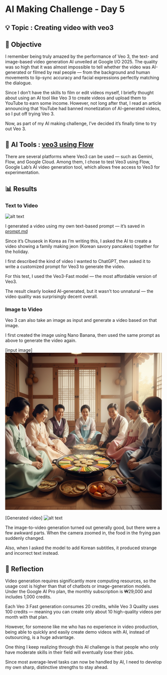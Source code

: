 # AI Making Challenge - Day 5

## 💡 Topic : Creating video with veo3


## 🎯 Objective
I remember being truly amazed by the performance of Veo 3, the text- and image-based video generation AI unveiled at Google I/O 2025. The quality was so high that it was almost impossible to tell whether the video was AI-generated or filmed by real people — from the background and human movements to lip-sync accuracy and facial expressions perfectly matching the dialogue.

Since I don’t have the skills to film or edit videos myself, I briefly thought about using an AI tool like Veo 3 to create videos and upload them to YouTube to earn some income. However, not long after that, I read an article announcing that YouTube had banned monetization of AI-generated videos, so I put off trying Veo 3.

Now, as part of my AI making challenge, I’ve decided it’s finally time to try out Veo 3.

## 🤖 AI Tools : [veo3 using Flow](https://labs.google/flow/about)
There are several platforms where Veo3 can be used — such as Gemini, Flow, and Google Cloud. Among them, I chose to test Veo3 using Flow, Google Lab’s AI video generation tool, which allows free access to Veo3 for experimentation.

## 📊 Results
### Text to Video

![alt text](images/video1.gif)

I generated a video using my own text-based prompt — it’s saved in [prompt.md](sources\prompt.md)

Since it’s Chuseok in Korea as I’m writing this, I asked the AI to create a video showing a family making jeon (Korean savory pancakes) together for the holiday.

I first described the kind of video I wanted to ChatGPT, then asked it to write a customized prompt for Veo3 to generate the video.

For this test, I used the Veo3-Fast model — the most affordable version of Veo3.

The result clearly looked AI-generated, but it wasn’t too unnatural — the video quality was surprisingly decent overall.

### Image to Video
Veo 3 can also take an image as input and generate a video based on that image.

I first created the image using Nano Banana, then used the same prompt as above to generate the video again.

[input image]
![alt text](images/image.png)

[Generated video]
![alt text](images/video2.gif)

The image-to-video generation turned out generally good, but there were a few awkward parts. When the camera zoomed in, the food in the frying pan suddenly changed.

Also, when I asked the model to add Korean subtitles, it produced strange and incorrect text instead.

## 📝 Reflection
Video generation requires significantly more computing resources, so the usage cost is higher than that of chatbots or image-generation models.
Under the Google AI Pro plan, the monthly subscription is ₩29,000 and includes 1,000 credits.

Each Veo 3 Fast generation consumes 20 credits, while Veo 3 Quality uses 100 credits — meaning you can create only about 10 high-quality videos per month with that plan.

However, for someone like me who has no experience in video production, being able to quickly and easily create demo videos with AI, instead of outsourcing, is a huge advantage.

One thing I keep realizing through this AI challenge is that people who only have moderate skills in their field will eventually lose their jobs.

Since most average-level tasks can now be handled by AI, I need to develop my own sharp, distinctive strengths to stay ahead.
